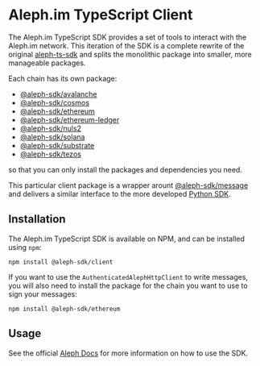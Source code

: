 # Aleph.im TypeScript Client

The Aleph.im TypeScript SDK provides a set of tools to interact with the Aleph.im network.
This iteration of the SDK is a complete rewrite of the original [aleph-ts-sdk](https://npmjs.com/package/aleph-ts-sdk) and splits the monolithic package into smaller, more manageable packages.

Each chain has its own package:

- [@aleph-sdk/avalanche](https://npmjs.com/package/@aleph-sdk/avalanche)
- [@aleph-sdk/cosmos](https://npmjs.com/package/@aleph-sdk/cosmos)
- [@aleph-sdk/ethereum](https://npmjs.com/package/@aleph-sdk/ethereum)
- [@aleph-sdk/ethereum-ledger](https://npmjs.com/package/@aleph-sdk/ethereum-ledger)
- [@aleph-sdk/nuls2](https://npmjs.com/package/@aleph-sdk/nuls2)
- [@aleph-sdk/solana](https://npmjs.com/package/@aleph-sdk/solana)
- [@aleph-sdk/substrate](https://npmjs.com/package/@aleph-sdk/substrate)
- [@aleph-sdk/tezos](https://npmjs.com/package/@aleph-sdk/tezos)

so that you can only install the packages and dependencies you need.

This particular client package is a wrapper arount [@aleph-sdk/message](https://npmjs.com/package/@aleph-sdk/message) and delivers a similar interface to the more developed [Python SDK](https://pypi.org/project/aleph-sdk-python/).

## Installation

The Aleph.im TypeScript SDK is available on NPM, and can be installed using `npm`:

```shell
npm install @aleph-sdk/client
```

If you want to use the `AuthenticatedAlephHttpClient` to write messages, you will also need to install the package for the chain you want to use to sign your messages:

```shell
npm install @aleph-sdk/ethereum
```

## Usage

See the official [Aleph Docs](https://docs.aleph.im/) for more information on how to use the SDK.